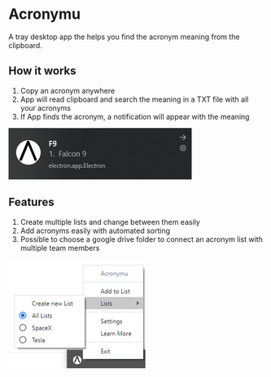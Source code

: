 # Acronymu
A tray desktop app the helps you find the acronym meaning from the clipboard.

## How it works

1. Copy an acronym anywhere
2. App will read clipboard and search the meaning in a TXT file with all your acronyms
2. If App finds the acronym, a notification will appear with the meaning

![Image of Notification](/resources/img/notification_readme.png)

## Features
1. Create multiple lists and change between them easily
2. Add acronyms easily with automated sorting
3. Possible to choose a google drive folder to connect an acronym list with multiple team members

![Image of Tray](/resources/img/tray_readme.png)
